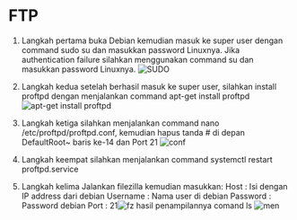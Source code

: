 # FTP

1. Langkah pertama buka Debian kemudian masuk ke super user dengan command sudo su dan masukkan password Linuxnya. Jika authentication failure silahkan menggunakan command su dan masukkan password Linuxnya.
![SUDO](https://user-images.githubusercontent.com/112459285/197343048-bc4382bf-db62-4b80-b256-ef8fdae2e259.png)


2. Langkah kedua setelah berhasil masuk ke super user, silahkan install proftpd dengan menjalankan command apt-get install proftpd
![apt-get install proftpd](https://user-images.githubusercontent.com/112459285/197343101-5546fa96-e5c8-4e2b-9a15-cdbf7fb22ea0.png)


3. Langkah ketiga silahkan menjalankan command nano /etc/proftpd/proftpd.conf, kemudian hapus tanda # di depan DefaultRoot~ baris ke-14 dan Port 21 ![conf](https://user-images.githubusercontent.com/112459285/197343337-ca89b640-65f0-4420-80c6-903a9475e3cb.png)


4. Langkah keempat silahkan menjalankan command systemctl restart proftpd.service

5. Langkah kelima Jalankan filezilla kemudian masukkan: Host : Isi dengan IP address dari debian Username : Nama user di debian Password : Password debian Port : 21![fz](https://user-images.githubusercontent.com/112459285/197343650-e06d2de9-efb8-4528-bd59-25125d8d3ecc.png) hasil penampilannya comand ls
![men](https://user-images.githubusercontent.com/112459285/197343688-1a4954fd-4475-418e-9665-84919dea605f.png)

